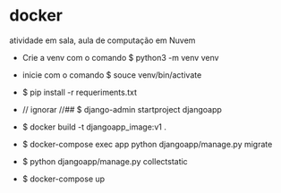 # docker
atividade em sala, aula de computação em Nuvem

- Crie a venv com o comando $ python3 -m venv venv

- inicie com o comando $ souce venv/bin/activate

- $ pip install -r requeriments.txt

- // ignorar //## $ django-admin startproject djangoapp

- $ docker build -t djangoapp_image:v1 .

- $ docker-compose exec app python djangoapp/manage.py migrate

- $ python djangoapp/manage.py collectstatic

- $ docker-compose up
